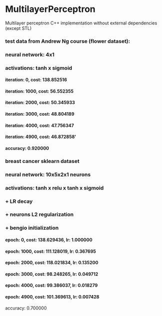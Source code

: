 # MultilayerPerceptron
Multilayer perceptron C++ implementation without external dependencies (except STL)

### test data from Andrew Ng course (flower dataset):
### neural network: 4x1
### activations: tanh x sigmoid
#### iteration: 0, cost: 138.852516
#### iteration: 1000, cost: 56.552355
#### iteration: 2000, cost: 50.345933
#### iteration: 3000, cost: 48.804189
#### iteration: 4000, cost: 47.756347
#### iteration: 4900, cost: 46.872858'
#### accuracy: 0.920000

### breast cancer sklearn dataset
### neural network: 10x5x2x1 neurons
### activations: tanh x relu x tanh x sigmoid
### + LR decay
### + neurons L2 regularization
### + bengio initialization
#### epoch: 0, cost: 138.629436, lr: 1.000000 
#### epoch: 1000, cost: 111.128019, lr: 0.367695 
#### epoch: 2000, cost: 118.021834, lr: 0.135200 
#### epoch: 3000, cost: 98.248265, lr: 0.049712 
#### epoch: 4000, cost: 99.386037, lr: 0.018279 
#### epoch: 4900, cost: 101.369613, lr: 0.007428 
accuracy: 0.700000
